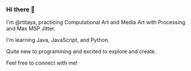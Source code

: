 ### Hi there 👋

I'm @rtitaya, practicing Computational Art and Media Art with Processing and Max MSP Jitter. 
<p></p>
I'm learning Java, JavaScript, and Python. 
<p></p>
Quite new to programming and excited to explore and create. 
<p></p>
<p></p>
Feel free to connect with me!
